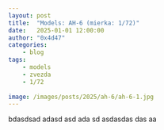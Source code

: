 ```yaml
---
layout: post
title:	"Models: AH-6 (mierka: 1/72)"
date:	2025-01-01 12:00:00
author: "0x4d47"
categories:
    - blog
tags:
    - models
    - zvezda
    - 1/72
   
image: /images/posts/2025/ah-6/ah-6-1.jpg
---
```



bdasdsad adasd asd ada sd asdasdas das aa
